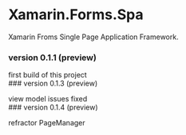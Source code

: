 # Xamarin.Forms.Spa
Xamarin Froms Single Page Application Framework.
<br>
### version 0.1.1 (preview)
<p>
first build of this project
<br/>
### version 0.1.3 (preview)
<p>
view model issues fixed
<br/>
### version 0.1.4 (preview)
<p>
refractor PageManager 
